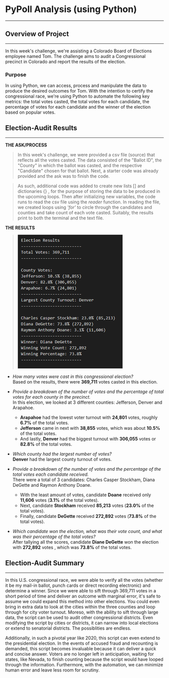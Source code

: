 # PyPoll Analysis (using Python)
---
## Overview of Project
---
In this week's challenge, we're assisting a Colorado Board of Elections employee named Tom. The challenge
aims to audit a Congressional precinct in Colorado and report the results of the election.

### Purpose
In using Python, we can access, process and manipulate the data to produce the desired outcomes for Tom.
With the intention to certify the congressional race, we're using Python to automate the following key metrics:
the total votes casted, the total votes for each candidate, the 
percentage of votes for each candidate and the winner of the election based on popular votes.

## Election-Audit Results
---
**THE ASK/PROCESS**<br>
>In this week's challenge, we were provided a csv file (source) that reflects all the votes casted.  The data consisted of the "Ballot ID", the "County" in which
the ballot was casted, and the respective "Candidate" chosen for that ballot. Next, a starter code was already provided and the ask was to finish the code.

>As such, additional code was added to create new lists [] and dictionaries {} , for the purpose of storing the data to be produced in the upcoming loops. 
Then after initializing new variables, the code runs to read the csv file using the *reader* function. In reading the file, we created loops using *'for'* to circle through the candidates and counties and take count of each vote casted. Suitably, the results print to both the terminal and the text file.  


**THE RESULTS**
 >![](resources/txt_results.PNG)
 
* *How many votes were cast in this congressional election?*<br>
Based on the results, there were **369,711** votes casted in this election. 

* *Provide a breakdown of the number of votes and the percentage of total votes for each county in the precinct.*<br>
    In this election, we looked at 3 different counties: Jefferson, Denver and Arapahoe.<br>
    - **Arapahoe** had the lowest voter turnout with **24,801** votes, roughly **6.7%** of the total votes.<br>
    - **Jefferson** came in next with **38,855** votes, which was about **10.5%** of the total votes.<br>
    - And lastly, **Denver** had the biggest turnout with **306,055** votes or **82.8%** of the total votes. 

* *Which county had the largest number of votes?*<br>
**Denver** had the largest county turnout of votes.

* *Provide a breakdown of the number of votes and the percentage of the total votes each candidate received.*<br>
  There were a total of 3 candidates: Charles Casper Stockham, Diana DeGette and Raymon Anthony Doane.<br>
  - With the least amount of votes, candidate **Doane** received only **11,606** votes (**3.1%** of the total votes).<br>
  - Next, candidate **Stockham** received **85,213** votes (**23.0%** of the total votes).<br>
  - Finally, candidate **DeGette** received **272,892** votes (**73.8%** of the total votes).

* *Which candidate won the election, what was their vote count, and what was their percentage of the total votes?* <br>
After tallying all the scores, candidate **Diane DeGette** won the election with **272,892** votes , which was **73.8%** of the total votes.


## Election-Audit Summary
---
In this U.S. congressional race, we were able to verify all the votes (whether
it be my mail-in ballot, punch cards or direct recording electronic) and determine a winner.
Since we were able to sift through 369,711 votes in a short period of time and deliver an outcome
with marginal error, it's safe to assume we could expand this method into other elections. You could even bring in extra data
to look at the cities within the three counties and loop through for city voter turnout. Moreso, with the ability
to sift through large data, the script can be used to audit other congressional districts. Even modifying the script by cities or
districts, it can narrow into local elections or extend to senatorial districts. The possiblities are endless.

Additionally, in such a pivotal year like 2020, this script can even extend to the presidential election.
In the events of accused fraud and recounting is demanded, this script becomes invaluable because it can deliver a quick
and concise answer. Voters are no longer left in anticipation, waiting for states, like Nevada, to finish counting because
the script would have looped through the information. Furthermore, with the automation, 
we can minimize human error and leave less room for scrutiny.  



